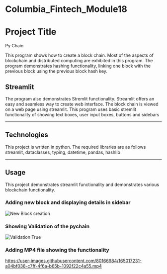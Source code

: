 # Columbia_Fintech_Module18
# Project Title
Py Chain

This program shows how to create a block chain. Most of the aspects of blockchain and distributed computing are exhibited in this program. 
The program demonstrates hashing functionality, linking one block with the previous block using the previous block hash key.


## Streamlit
The program also demonstrates Stremlit functionality. Streamlit offers an easy and seamless way to create web interface. The block chain is viewed on a web page using streamlit. 
This program uses basic stremlit functionality of showing text boxes, user input boxes, buttons and sidebars


---

## Technologies

This project is written in python. The required libraries are as follows
streamlit, dataclasses, typing, datetime, pandas, hashlib


---

## Usage

This project demonstrates streamlit functionality and demonstrates various blockchain functionality.

### Adding new block and displaying details in sidebar

![New Block creation](https://user-images.githubusercontent.com/80166984/165016947-dd95a481-ef53-4976-81da-e448e8498c45.png)

### Showing Validation of the pychain

![Validation True](https://user-images.githubusercontent.com/80166984/165016983-e4719032-6267-43b8-92f0-b10d2738c348.png)

### Adding MP4 file showing the functionality
https://user-images.githubusercontent.com/80166984/165017231-a04bf038-c7ff-4f6a-b65b-1092f22c4a55.mp4

